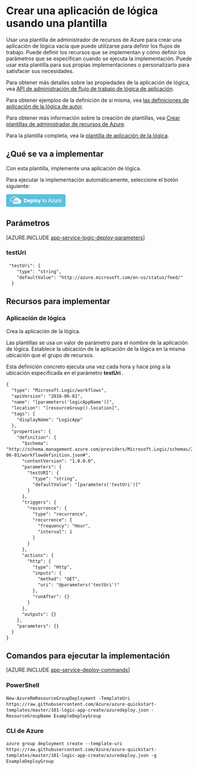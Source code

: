 <properties 
    pageTitle="Crear una aplicación de la lógica de uso de plantillas de administrador de recursos de Azure en la aplicación de servicio de Azure | Microsoft Azure" 
    description="Usar una plantilla de administrador de recursos de Azure para implementar una aplicación de lógica vacío para definir los flujos de trabajo." 
    services="logic-apps" 
    documentationCenter="" 
    authors="MSFTMan" 
    manager="erikre" 
    editor=""/>

<tags 
    ms.service="logic-apps" 
    ms.workload="integration" 
    ms.tgt_pltfrm="na" 
    ms.devlang="na" 
    ms.topic="article" 
    ms.date="07/25/2016" 
    ms.author="deonhe"/>

# <a name="create-a-logic-app-using-a-template"></a>Crear una aplicación de lógica usando una plantilla

Usar una plantilla de administrador de recursos de Azure para crear una aplicación de lógica vacía que puede utilizarse para definir los flujos de trabajo. Puede definir los recursos que se implementan y cómo definir los parámetros que se especifican cuando se ejecuta la implementación. Puede usar esta plantilla para sus propias implementaciones o personalizarlo para satisfacer sus necesidades.

Para obtener más detalles sobre las propiedades de la aplicación de lógica, vea [API de administración de flujo de trabajo de lógica de aplicación](https://msdn.microsoft.com/library/azure/mt643788.aspx). 

Para obtener ejemplos de la definición de sí misma, vea [las definiciones de aplicación de la lógica de autor](app-service-logic-author-definitions.md). 

Para obtener más información sobre la creación de plantillas, vea [Crear plantillas de administrador de recursos de Azure](../resource-group-authoring-templates.md).

Para la plantilla completa, vea la [plantilla de aplicación de la lógica](https://github.com/Azure/azure-quickstart-templates/blob/master/101-logic-app-create/azuredeploy.json).

## <a name="what-you-will-deploy"></a>¿Qué se va a implementar

Con esta plantilla, implemente una aplicación de lógica.

Para ejecutar la implementación automáticamente, seleccione el botón siguiente:  

[![Implementar en Azure](media/app-service-logic-arm-provision/deploybutton.png)](https://portal.azure.com/#create/Microsoft.Template/uri/https%3A%2F%2Fraw.githubusercontent.com%2FAzure%2Fazure-quickstart-templates%2Fmaster%2F101-logic-app-create%2Fazuredeploy.json)

## <a name="parameters"></a>Parámetros

[AZURE.INCLUDE [app-service-logic-deploy-parameters](../../includes/app-service-logic-deploy-parameters.md)]

### <a name="testuri"></a>testUri

     "testUri": {
        "type": "string",
        "defaultValue": "http://azure.microsoft.com/en-us/status/feed/"
      }
    
## <a name="resources-to-deploy"></a>Recursos para implementar

### <a name="logic-app"></a>Aplicación de lógica

Crea la aplicación de la lógica.

Las plantillas se usa un valor de parámetro para el nombre de la aplicación de lógica. Establece la ubicación de la aplicación de la lógica en la misma ubicación que el grupo de recursos. 

Esta definición concreto ejecuta una vez cada hora y hace ping a la ubicación especificada en el parámetro **testUri** . 

    {
      "type": "Microsoft.Logic/workflows",
      "apiVersion": "2016-06-01",
      "name": "[parameters('logicAppName')]",
      "location": "[resourceGroup().location]",
      "tags": {
        "displayName": "LogicApp"
      },
      "properties": {
        "definition": {
          "$schema": "http://schema.management.azure.com/providers/Microsoft.Logic/schemas/2016-06-01/workflowdefinition.json#",
          "contentVersion": "1.0.0.0",
          "parameters": {
            "testURI": {
              "type": "string",
              "defaultValue": "[parameters('testUri')]"
            }
          },
          "triggers": {
            "recurrence": {
              "type": "recurrence",
              "recurrence": {
                "frequency": "Hour",
                "interval": 1
              }
            }
          },
          "actions": {
            "http": {
              "type": "Http",
              "inputs": {
                "method": "GET",
                "uri": "@parameters('testUri')"
              },
              "runAfter": {}
            }
          },
          "outputs": {}
        },
        "parameters": {}
      }
    }


## <a name="commands-to-run-deployment"></a>Comandos para ejecutar la implementación

[AZURE.INCLUDE [app-service-deploy-commands](../../includes/app-service-deploy-commands.md)]

### <a name="powershell"></a>PowerShell

    New-AzureRmResourceGroupDeployment -TemplateUri https://raw.githubusercontent.com/Azure/azure-quickstart-templates/master/101-logic-app-create/azuredeploy.json -ResourceGroupName ExampleDeployGroup

### <a name="azure-cli"></a>CLI de Azure

    azure group deployment create --template-uri https://raw.githubusercontent.com/Azure/azure-quickstart-templates/master/101-logic-app-create/azuredeploy.json -g ExampleDeployGroup


 
